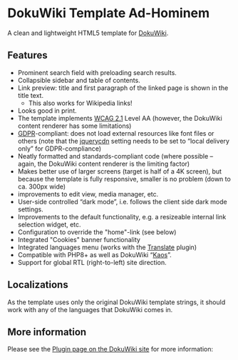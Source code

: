 # DokuWiki Template Ad-Hominem

A clean and lightweight HTML5 template for [DokuWiki](https://github.com/dokuwiki/dokuwiki).

## Features


  * Prominent search field with preloading search results.
  * Collapsible sidebar and table of contents.
  * Link preview: title and first paragraph of the linked page is shown in the title text.
    * This also works for Wikipedia links!
  * Looks good in print.
  * The template implements [WCAG 2.1](https://www.w3.org/TR/WCAG21/) Level AA (however, the DokuWiki content renderer has some limitations)
  * [GDPR](https://en.wikipedia.org/wiki/General_Data_Protection_Regulation)-compliant: does not load external resources like font files or others (note that the [jquerycdn](https://www.dokuwiki.org/config:jquerycdn) setting needs to be set to “local delivery only” for GDPR-compliance)
  * Neatly formatted and standards-compliant code (where possible – again, the DokuWiki content renderer is the limiting factor)
  * Makes better use of larger screens (target is half of a 4K screen), but because the template is fully responsive, smaller is no problem (down to ca. 300px wide)
  * improvements to edit view, media manager, etc.
  * User-side controlled “dark mode”, i.e. follows the client side dark mode settings.
  * Improvements to the default functionality, e.g. a resizeable internal link selection widget, etc.
  * Configuration to override the "home"-link (see below)
  * Integrated "Cookies" banner functionality
  * Integrated languages menu (works with the [Translate](https://www.dokuwiki.org/plugin:translate) plugin)
  * Compatible with PHP8+ as well as DokuWiki “[Kaos](https://www.dokuwiki.org/changes#release_2024-02-06_kaos)”.
  * Support for global RTL (right-to-left) site direction.

## Localizations

As the template uses only the original DokuWiki template strings, it should work with any of the languages that DokuWiki comes in.
  
## More information

Please see the [Plugin page on the DokuWiki site](https://www.dokuwiki.org/template:ad-hominem) for more information: 
